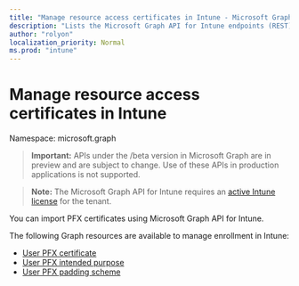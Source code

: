 ```yaml
---
title: "Manage resource access certificates in Intune - Microsoft Graph API"
description: "Lists the Microsoft Graph API for Intune endpoints (REST) that manage resource access certificates for a tenant organization."
author: "rolyon"
localization_priority: Normal
ms.prod: "intune"
---
```


# Manage resource access certificates in Intune

Namespace: microsoft.graph

> **Important:** APIs under the /beta version in Microsoft Graph are in preview and are subject to change. Use of these APIs in production applications is not supported.

> **Note:** The Microsoft Graph API for Intune requires an [active Intune license](https://go.microsoft.com/fwlink/?linkid=839381) for the tenant.

You can import PFX certificates using Microsoft Graph API for Intune.

The following Graph resources are available to manage enrollment in Intune:

- [User PFX certificate](intune-raimportcerts-userpfxcertificate.md)
- [User PFX intended purpose](intune-raimportcerts-userpfxintendedpurpose.md)
- [User PFX padding scheme](intune-raimportcerts-userpfxpaddingscheme.md)



